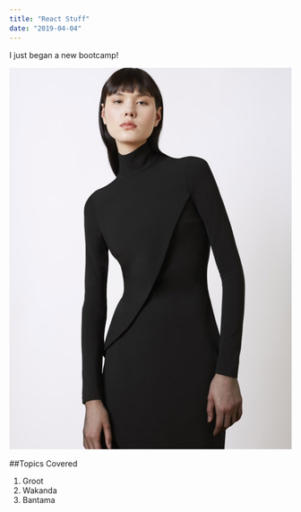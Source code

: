 ```yaml
---
title: "React Stuff"
date: "2019-04-04"
---
```


I just began a new bootcamp!

![woman](./woman.jpg)

##Topics Covered

1. Groot
2. Wakanda
3. Bantama
